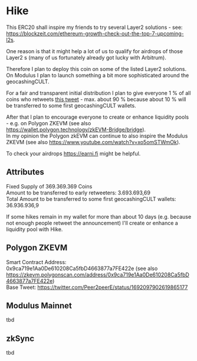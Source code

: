 # Hike

This ERC20 shall inspire my friends to try several Layer2 solutions - see: https://blockzeit.com/ethereum-growth-check-out-the-top-7-upcoming-l2s.  

One reason is that it might help a lot of us to qualify for airdrops of those Layer2 s (many of us fortunately already got lucky with Arbitrum).   

Therefore I plan to deploy this coin on some of the listed Layer2 solutions. On Modulus I plan to launch something a bit more sophisticated around the geocashingCULT.  

For a fair and transparent initial distribution I plan to give everyone 1 % of all coins who retweets [this tweet](https://twitter.com/Peer2peerE/status/1692097902619865177) - max. about 90 % because about 10 % will be transferred to some first geocashingCULT wallets.   

After that I plan to encourage everyone to create or enhance liquidity pools - e.g. on Polygon ZKEVM (see also https://wallet.polygon.technology/zkEVM-Bridge/bridge).  
In my opinion the Polygon zkEVM can continue to also inspire the Modulus ZKEVM (see also https://www.youtube.com/watch?v=xo5omSTWmOk).   


To check your airdrops https://earni.fi might be helpful.

## Attributes
Fixed Supply of 369.369.369 Coins  
Amount to be transferred to early retweeters: 3.693.693,69   
Total Amount to be transferred to some first geocashingCULT wallets: 36.936.936,9   

If some hikes remain in my wallet for more than about 10 days (e.g. because not enough people retweet the announcement) I'll create or enhance a liquidity pool with Hike.  



## Polygon ZKEVM
Smart Contract Address: 0x9ca719e1Aa0De610208Ca5fbD4663877a7FE422e (see also https://zkevm.polygonscan.com/address/0x9ca719e1Aa0De610208Ca5fbD4663877a7FE422e)   
Base Tweet: https://twitter.com/Peer2peerE/status/1692097902619865177

## Modulus Mainnet
tbd

## zkSync
tbd






